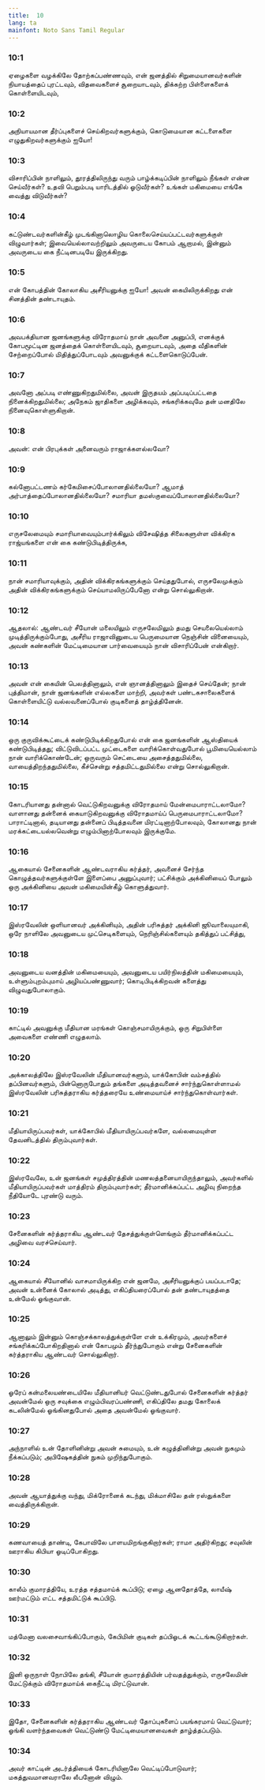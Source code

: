 ```yaml
---
title:  10
lang: ta
mainfont: Noto Sans Tamil Regular
---
```


###  10:1

ஏழைகளை வழக்கிலே தோற்கப்பண்ணவும், என் ஜனத்தில் சிறுமையானவர்களின் நியாயத்தைப் புரட்டவும், விதவைகளைச் சூறையாடவும், திக்கற்ற பிள்ளைகளைக் கொள்ளையிடவும்,

###  10:2

அநியாயமான தீர்ப்புகளைச் செய்கிறவர்களுக்கும், கொடுமையான கட்டளைகளை எழுதுகிறவர்களுக்கும் ஐயோ!

###  10:3

விசாரிப்பின் நாளிலும், தூரத்திலிருந்து வரும் பாழ்க்கடிப்பின் நாளிலும் நீங்கள் என்ன செய்வீர்கள்? உதவி பெறும்படி யாரிடத்தில் ஓடுவீர்கள்? உங்கள் மகிமையை எங்கே வைத்து விடுவீர்கள்?

###  10:4

கட்டுண்டவர்களின்கீழ் முடங்கினாலொழிய கொலைசெய்யப்பட்டவர்களுக்குள் விழுவார்கள்; இவையெல்லாவற்றிலும் அவருடைய கோபம் ஆறாமல், இன்னும் அவருடைய கை நீட்டினபடியே இருக்கிறது.

###  10:5

என் கோபத்தின் கோலாகிய அசீரியனுக்கு ஐயோ! அவன் கையிலிருக்கிறது என் சினத்தின் தண்டாயுதம்.

###  10:6

அவபக்தியான ஜனங்களுக்கு விரோதமாய் நான் அவனை அனுப்பி, எனக்குக் கோபமூட்டின ஜனத்தைக் கொள்ளையிடவும், சூறையாடவும், அதை வீதிகளின் சேற்றைப்போல் மிதித்துப்போடவும் அவனுக்குக் கட்டளைகொடுப்பேன்.

###  10:7

அவனோ அப்படி எண்ணுகிறதுமில்லை, அவன் இருதயம் அப்படிப்பட்டதை நினைக்கிறதுமில்லை; அநேகம் ஜாதிகளை அழிக்கவும், சங்கரிக்கவுமே தன் மனதிலே நினைவுகொள்ளுகிறான்.

###  10:8

அவன்: என் பிரபுக்கள் அனைவரும் ராஜாக்களல்லவோ?

###  10:9

கல்னோபட்டணம் கர்கேமிசைப்போலானதில்லையோ? ஆமாத் அர்பாத்தைப்போலானதில்லையோ? சமாரியா தமஸ்குவைப்போலானதில்லையோ?

###  10:10

எருசலேமையும் சமாரியாவையும்பார்க்கிலும் விசேஷித்த சிலைகளுள்ள விக்கிரக ராஜ்யங்களை என் கை கண்டுபிடித்திருக்க,

###  10:11

நான் சமாரியாவுக்கும், அதின் விக்கிரகங்களுக்கும் செய்ததுபோல், எருசலேமுக்கும் அதின் விக்கிரகங்களுக்கும் செய்யாமலிருப்பேனோ என்று சொல்லுகிறான்.

###  10:12

ஆதலால்: ஆண்டவர் சீயோன் மலையிலும் எருசலேமிலும் தமது செயலையெல்லாம் முடித்திருக்கும்போது, அசீரிய ராஜாவினுடைய பெருமையான நெஞ்சின் வினையையும், அவன் கண்களின் மேட்டிமையான பார்வையையும் நான் விசாரிப்பேன் என்கிறார்.

###  10:13

அவன் என் கையின் பெலத்தினாலும், என் ஞானத்தினாலும் இதைச் செய்தேன்; நான் புத்திமான், நான் ஜனங்களின் எல்லகளை மாற்றி, அவர்கள் பண்டகசாலைகளைக் கொள்ளையிட்டு வல்லவனைப்போல் குடிகளைத் தாழ்த்தினேன்.

###  10:14

ஒரு குருவிக்கூட்டைக் கண்டுபிடிக்கிறதுபோல் என் கை ஜனங்களின் ஆஸ்தியைக் கண்டுபிடித்தது; விட்டுவிடப்பட்ட முட்டைகளை வாரிக்கொள்வதுபோல் பூமியையெல்லாம் நான் வாரிக்கொண்டேன்; ஒருவரும் செட்டையை அசைத்ததுமில்லை, வாயைத்திறந்ததுமில்லை, கீச்சென்று சத்தமிட்டதுமில்லை என்று சொல்லுகிறான்.

###  10:15

கோடரியானது தன்னால் வெட்டுகிறவனுக்கு விரோதமாய் மேன்மைபாராட்டலாமோ? வாளானது தன்னைக் கையாடுகிறவனுக்கு விரோதமாய்ப் பெருமைபாராட்டலாமோ? பாராட்டினால், தடியானது தன்னைப் பிடித்தவனை மிரட்டினாற்போலவும், கோலானது நான் மரக்கட்டையல்லவென்று எழும்பினாற்போலவும் இருக்குமே.

###  10:16

ஆகையால் சேனைகளின் ஆண்டவராகிய கர்த்தர், அவனைச் சேர்ந்த கொழுத்தவர்களுக்குள்ளே இளைப்பை அனுப்புவார்; பட்சிக்கும் அக்கினியைப் போலும் ஒரு அக்கினியை அவன் மகிமையின்கீழ் கொளுத்துவார்.

###  10:17

இஸ்ரவேலின் ஒளியானவர் அக்கினியும், அதின் பரிசுத்தர் அக்கினி ஜூவாலையுமாகி, ஒரே நாளிலே அவனுடைய முட்செடிகளையும், நெரிஞ்சில்களையும் தகித்துப் பட்சித்து,

###  10:18

அவனுடைய வனத்தின் மகிமையையும், அவனுடைய பயிர்நிலத்தின் மகிமையையும், உள்ளும்புறம்புமாய் அழியப்பண்ணுவார்; கொடிபிடிக்கிறவன் களைத்து விழுவதுபோலாகும்.

###  10:19

காட்டில் அவனுக்கு மீதியான மரங்கள் கொஞ்சமாயிருக்கும், ஒரு சிறுபிள்ளை அவைகளை எண்ணி எழுதலாம்.

###  10:20

அக்காலத்திலே இஸ்ரவேலின் மீதியானவர்களும், யாக்கோபின் வம்சத்தில் தப்பினவர்களும், பின்னொருபோதும் தங்களை அடித்தவனைச் சார்ந்துகொள்ளாமல் இஸ்ரவேலின் பரிசுத்தராகிய கர்த்தரையே உண்மையாய்ச் சார்ந்துகொள்வார்கள்.

###  10:21

மீதியாயிருப்பவர்கள், யாக்கோபில் மீதியாயிருப்பவர்களே, வல்லமையுள்ள தேவனிடத்தில் திரும்புவார்கள்.

###  10:22

இஸ்ரவேலே, உன் ஜனங்கள் சமுத்திரத்தின் மணலத்தனையாயிருந்தாலும், அவர்களில் மீதியாயிருப்பவர்கள் மாத்திரம் திரும்புவார்கள்; தீர்மானிக்கப்பட்ட அழிவு நிறைந்த நீதியோடே புரண்டு வரும்.

###  10:23

சேனைகளின் கர்த்தராகிய ஆண்டவர் தேசத்துக்குள்ளெங்கும் தீர்மானிக்கப்பட்ட அழிவை வரச்செய்வார்.

###  10:24

ஆகையால் சீயோனில் வாசமாயிருக்கிற என் ஜனமே, அசீரியனுக்குப் பயப்படாதே; அவன் உன்னைக் கோலால் அடித்து, எகிப்தியரைப்போல் தன் தண்டாயுதத்தை உன்மேல் ஓங்குவான்.

###  10:25

ஆனாலும் இன்னும் கொஞ்சக்காலத்துக்குள்ளே என் உக்கிரமும், அவர்களைச் சங்கரிக்கப்போகிறதினால் என் கோபமும் தீர்ந்துபோகும் என்று சேனைகளின் கர்த்தராகிய ஆண்டவர் சொல்லுகிறார்.

###  10:26

ஓரேப் கன்மலையண்டையிலே மீதியானியர் வெட்டுண்டதுபோல் சேனைகளின் கர்த்தர் அவன்மேல் ஒரு சவுக்கை எழும்பிவரப்பண்ணி, எகிப்திலே தமது கோலைக் கடலின்மேல் ஓங்கினதுபோல் அதை அவன்மேல் ஓங்குவார்.

###  10:27

அந்நாளில் உன் தோளினின்று அவன் சுமையும், உன் கழுத்தினின்று அவன் நுகமும் நீக்கப்படும்; அபிஷேகத்தின் நுகம் முறிந்துபோகும்.

###  10:28

அவன் ஆயாத்துக்கு வந்து, மிக்ரோனைக் கடந்து, மிக்மாசிலே தன் ரஸ்துக்களை வைத்திருக்கிறான்.

###  10:29

கணவாயைத் தாண்டி, கேபாவிலே பாளயமிறங்குகிறார்கள்; ராமா அதிர்கிறது; சவுலின் ஊராகிய கிபியா ஓடிப்போகிறது.

###  10:30

காலீம் குமாரத்தியே, உரத்த சத்தமாய்க் கூப்பிடு; ஏழை ஆனதோத்தே, லாயீஷ் ஊர்மட்டும் எட்ட சத்தமிட்டுக் கூப்பிடு.

###  10:31

மத்மேனா வலசைவாங்கிப்போகும், கேபிமின் குடிகள் தப்பிஓடக் கூட்டங்கூடுகிறார்கள்.

###  10:32

இனி ஒருநாள் நோபிலே தங்கி, சீயோன் குமாரத்தியின் பர்வதத்துக்கும், எருசலேமின் மேட்டுக்கும் விரோதமாய்க் கைநீட்டி மிரட்டுவான்.

###  10:33

இதோ, சேனைகளின் கர்த்தராகிய ஆண்டவர் தோப்புகளைப் பயங்கரமாய் வெட்டுவார்; ஓங்கி வளர்ந்தவைகள் வெட்டுண்டு மேட்டிமையானவைகள் தாழ்த்தப்படும்.

###  10:34

அவர் காட்டின் அடர்த்தியைக் கோடரியினாலே வெட்டிப்போடுவார்; மகத்துவமானவராலே லீபனோன் விழும்.

